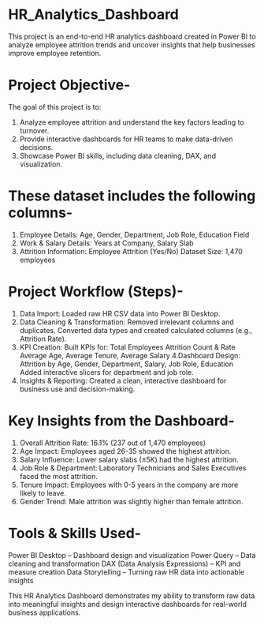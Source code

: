 # HR_Analytics_Dashboard
This project is an end-to-end HR analytics dashboard created in Power BI to analyze employee attrition trends and uncover insights that help businesses improve employee retention.

# Project Objective-
The goal of this project is to:
1. Analyze employee attrition and understand the key factors leading to turnover.
2. Provide interactive dashboards for HR teams to make data-driven decisions.
3. Showcase Power BI skills, including data cleaning, DAX, and visualization.

# These dataset includes the following columns-
1. Employee Details: Age, Gender, Department, Job Role, Education Field
2. Work & Salary Details: Years at Company, Salary Slab
3. Attrition Information: Employee Attrition (Yes/No)
   Dataset Size: 1,470 employees

# Project Workflow (Steps)-
1. Data Import: Loaded raw HR CSV data into Power BI Desktop.
2. Data Cleaning & Transformation:
   Removed irrelevant columns and duplicates.
   Converted data types and created calculated columns (e.g., Attrition Rate).
3. KPI Creation: Built KPIs for:
   Total Employees
   Attrition Count & Rate
   Average Age, Average Tenure, Average Salary
4.Dashboard Design:
Attrition by Age, Gender, Department, Salary, Job Role, Education
Added interactive slicers for department and job role.
5. Insights & Reporting: Created a clean, interactive dashboard for business use and decision-making.

# Key Insights from the Dashboard-
1. Overall Attrition Rate: 16.1% (237 out of 1,470 employees)
2. Age Impact: Employees aged 26-35 showed the highest attrition.
3. Salary Influence: Lower salary slabs (≤5K) had the highest attrition.
4. Job Role & Department: Laboratory Technicians and Sales Executives faced the most attrition.
5. Tenure Impact: Employees with 0-5 years in the company are more likely to leave.
6. Gender Trend: Male attrition was slightly higher than female attrition.

# Tools & Skills Used-
Power BI Desktop – Dashboard design and visualization
Power Query – Data cleaning and transformation
DAX (Data Analysis Expressions) – KPI and measure creation
Data Storytelling – Turning raw HR data into actionable insights

This HR Analytics Dashboard demonstrates my ability to transform raw data into meaningful insights and design interactive dashboards for real-world business applications.
